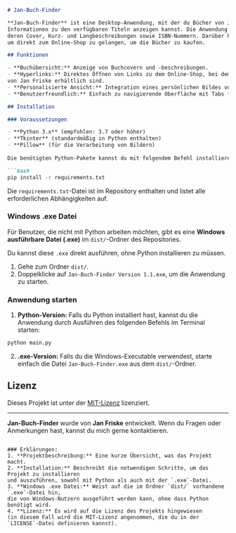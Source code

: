 ```markdown
# Jan-Buch-Finder

**Jan-Buch-Finder** ist eine Desktop-Anwendung, mit der du Bücher von Jan Friske durchsuchen und
Informationen zu den verfügbaren Titeln anzeigen kannst. Die Anwendung zeigt eine Liste von Büchern,
deren Cover, Kurz- und Langbeschreibungen sowie ISBN-Nummern. Darüber hinaus gibt es einen Button,
um direkt zum Online-Shop zu gelangen, um die Bücher zu kaufen.

## Funktionen

- **Buchübersicht:** Anzeige von Buchcovern und -beschreibungen.
- **Hyperlinks:** Direktes Öffnen von Links zu dem Online-Shop, bei dem die Bücher
von Jan Friske erhältlich sind.
- **Personalisierte Ansicht:** Integration eines persönlichen Bildes von Jan Friske.
- **Benutzerfreundlich:** Einfach zu navigierende Oberfläche mit Tabs für jedes Buch.

## Installation

### Voraussetzungen

- **Python 3.x** (empfohlen: 3.7 oder höher)
- **Tkinter** (standardmäßig in Python enthalten)
- **Pillow** (für die Verarbeitung von Bildern)
  
Die benötigten Python-Pakete kannst du mit folgendem Befehl installieren:

```bash
pip install -r requirements.txt
```

Die `requirements.txt`-Datei ist im Repository enthalten und listet alle erforderlichen Abhängigkeiten auf.

### Windows .exe Datei

Für Benutzer, die nicht mit Python arbeiten möchten, gibt es eine **Windows ausführbare Datei (.exe)**
im `dist/`-Ordner des Repositories.

Du kannst diese `.exe` direkt ausführen, ohne Python installieren zu müssen.

1. Gehe zum Ordner `dist/`.
2. Doppelklicke auf `Jan-Buch-Finder Version 1.1.exe`, um die Anwendung zu starten.

### Anwendung starten

1. **Python-Version:** Falls du Python installiert hast, kannst du die Anwendung durch Ausführen des folgenden Befehls im Terminal starten:

```bash
python main.py
```

2. **.exe-Version:** Falls du die Windows-Executable verwendest, starte einfach die Datei `Jan-Buch-Finder.exe` aus dem `dist/`-Ordner.

## Lizenz

Dieses Projekt ist unter der [MIT-Lizenz](LICENSE) lizenziert.

---

**Jan-Buch-Finder** wurde von **Jan Friske** entwickelt. Wenn du Fragen oder Anmerkungen hast, kannst du mich gerne kontaktieren.
```

### Erklärungen:
1. **Projektbeschreibung:** Eine kurze Übersicht, was das Projekt macht.
2. **Installation:** Beschreibt die notwendigen Schritte, um das Projekt zu installieren
und auszuführen, sowohl mit Python als auch mit der `.exe`-Datei.
3. **Windows .exe Datei:** Weist auf die im Ordner `dist/` vorhandene `.exe`-Datei hin,
die von Windows-Nutzern ausgeführt werden kann, ohne dass Python benötigt wird.
4. **Lizenz:** Es wird auf die Lizenz des Projekts hingewiesen
(in diesem Fall wird die MIT-Lizenz angenommen, die du in der `LICENSE`-Datei definieren kannst).
